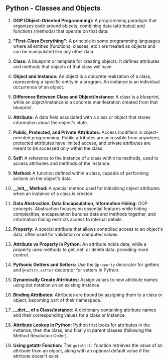 ## Python - Classes and Objects

1. **OOP (Object-Oriented Programming):** A programming paradigm that organizes code around objects, combining data (attributes) and functions (methods) that operate on that data.

2. **"First-Class Everything":** A principle in some programming languages where all entities (functions, classes, etc.) are treated as objects and can be manipulated like any other data.

3. **Class:** A blueprint or template for creating objects. It defines attributes and methods that objects of that class will have.

4. **Object and Instance:** An object is a concrete realization of a class, representing a specific entity in a program. An instance is an individual occurrence of an object.

5. **Difference Between Class and Object/Instance:** A class is a blueprint, while an object/instance is a concrete manifestation created from that blueprint.

6. **Attribute:** A data field associated with a class or object that stores information about the object's state.

7. **Public, Protected, and Private Attributes:** Access modifiers in object-oriented programming. Public attributes are accessible from anywhere, protected attributes have limited access, and private attributes are meant to be accessed only within the class.

8. **Self:** A reference to the instance of a class within its methods, used to access attributes and methods of the instance.

9. **Method:** A function defined within a class, capable of performing actions on the object's data.

10. **\_\_init\_\_ Method:** A special method used for initializing object attributes when an instance of a class is created.

11. **Data Abstraction, Data Encapsulation, Information Hiding:** OOP concepts. Abstraction focuses on essential features while hiding complexities, encapsulation bundles data and methods together, and information hiding restricts access to internal details.

12. **Property:** A special attribute that allows controlled access to an object's data, often used for validation or computed values.

13. **Attribute vs Property in Python:** An attribute holds data, while a property uses methods to get, set, or delete data, providing more control.

14. **Pythonic Getters and Setters:** Use the `@property` decorator for getters and `@<attr>.setter` decorator for setters in Python.

15. **Dynamically Create Attributes:** Assign values to new attribute names using dot notation on an existing instance.

16. **Binding Attributes:** Attributes are bound by assigning them to a class or object, becoming part of their namespace.

17. **\_\_dict\_\_ of a Class/Instance:** A dictionary containing attribute names and their corresponding values for a class or instance.

18. **Attribute Lookup in Python:** Python first looks for attributes in the instance, then the class, and finally in parent classes (following the Method Resolution Order).

19. **Using getattr Function:** The `getattr()` function retrieves the value of an attribute from an object, along with an optional default value if the attribute doesn't exist.
